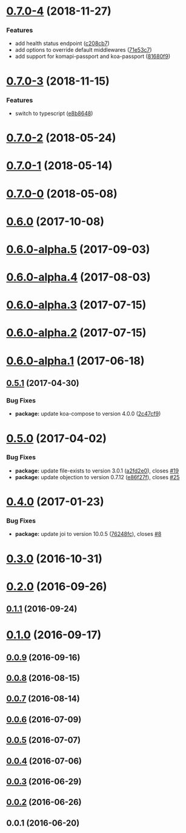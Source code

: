 # [0.7.0-4](https://github.com/komapijs/komapi/compare/v0.7.0-3...v0.7.0-4) (2018-11-27)


### Features

* add health status endpoint ([c208cb7](https://github.com/komapijs/komapi/commit/c208cb7))
* add options to override default middlewares ([71e53c7](https://github.com/komapijs/komapi/commit/71e53c7))
* add support for komapi-passport and koa-passport ([81680f9](https://github.com/komapijs/komapi/commit/81680f9))



# [0.7.0-3](https://github.com/komapijs/komapi/compare/v0.7.0-2...v0.7.0-3) (2018-11-15)


### Features

* switch to typescript ([e8b8648](https://github.com/komapijs/komapi/commit/e8b8648))



# [0.7.0-2](https://github.com/komapijs/komapi/compare/v0.7.0-1...v0.7.0-2) (2018-05-24)



# [0.7.0-1](https://github.com/komapijs/komapi/compare/v0.7.0-0...v0.7.0-1) (2018-05-14)



# [0.7.0-0](https://github.com/komapijs/komapi/compare/v0.6.0...v0.7.0-0) (2018-05-08)



# [0.6.0](https://github.com/komapijs/komapi/compare/v0.6.0-alpha.5...v0.6.0) (2017-10-08)



# [0.6.0-alpha.5](https://github.com/komapijs/komapi/compare/v0.6.0-alpha.4...v0.6.0-alpha.5) (2017-09-03)



# [0.6.0-alpha.4](https://github.com/komapijs/komapi/compare/v0.6.0-alpha.3...v0.6.0-alpha.4) (2017-08-03)



# [0.6.0-alpha.3](https://github.com/komapijs/komapi/compare/v0.6.0-alpha.2...v0.6.0-alpha.3) (2017-07-15)



# [0.6.0-alpha.2](https://github.com/komapijs/komapi/compare/v0.6.0-alpha.1...v0.6.0-alpha.2) (2017-07-15)



# [0.6.0-alpha.1](https://github.com/komapijs/komapi/compare/v0.5.1...v0.6.0-alpha.1) (2017-06-18)



## [0.5.1](https://github.com/komapijs/komapi/compare/v0.5.0...v0.5.1) (2017-04-30)


### Bug Fixes

* **package:** update koa-compose to version 4.0.0 ([2c47cf9](https://github.com/komapijs/komapi/commit/2c47cf9))



# [0.5.0](https://github.com/komapijs/komapi/compare/v0.4.0...v0.5.0) (2017-04-02)


### Bug Fixes

* **package:** update file-exists to version 3.0.1 ([a2fd2e0](https://github.com/komapijs/komapi/commit/a2fd2e0)), closes [#19](https://github.com/komapijs/komapi/issues/19)
* **package:** update objection to version 0.7.12 ([e86f27f](https://github.com/komapijs/komapi/commit/e86f27f)), closes [#25](https://github.com/komapijs/komapi/issues/25)



# [0.4.0](https://github.com/komapijs/komapi/compare/v0.3.0...v0.4.0) (2017-01-23)


### Bug Fixes

* **package:** update joi to version 10.0.5 ([76248fc](https://github.com/komapijs/komapi/commit/76248fc)), closes [#8](https://github.com/komapijs/komapi/issues/8)



# [0.3.0](https://github.com/komapijs/komapi/compare/v0.2.0...v0.3.0) (2016-10-31)



# [0.2.0](https://github.com/komapijs/komapi/compare/v0.1.1...v0.2.0) (2016-09-26)



## [0.1.1](https://github.com/komapijs/komapi/compare/v0.1.0...v0.1.1) (2016-09-24)



# [0.1.0](https://github.com/komapijs/komapi/compare/v0.0.9...v0.1.0) (2016-09-17)



## [0.0.9](https://github.com/komapijs/komapi/compare/v0.0.8...v0.0.9) (2016-09-16)



## [0.0.8](https://github.com/komapijs/komapi/compare/v0.0.7...v0.0.8) (2016-08-15)



## [0.0.7](https://github.com/komapijs/komapi/compare/v0.0.6...v0.0.7) (2016-08-14)



## [0.0.6](https://github.com/komapijs/komapi/compare/v0.0.5...v0.0.6) (2016-07-09)



## [0.0.5](https://github.com/komapijs/komapi/compare/v0.0.4...v0.0.5) (2016-07-07)



## [0.0.4](https://github.com/komapijs/komapi/compare/v0.0.3...v0.0.4) (2016-07-06)



## [0.0.3](https://github.com/komapijs/komapi/compare/v0.0.2...v0.0.3) (2016-06-29)



## [0.0.2](https://github.com/komapijs/komapi/compare/v0.0.1...v0.0.2) (2016-06-26)



## 0.0.1 (2016-06-20)



